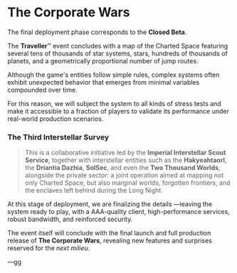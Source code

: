 # The Corporate Wars

The final deployment phase corresponds to the **Closed Beta**.

The **Traveller**™ event concludes with a map of the Charted Space featuring several tens of thousands of star systems, stars, hundreds of thousands of planets, and a geometrically proportional number of jump routes.

Although the game's entities follow simple rules, complex systems often exhibit unexpected behavior that emerges from minimal variables compounded over time.

For this reason, we will subject the system to all kinds of stress tests and make it accessible to a fraction of players to validate its performance under real-world production scenarios.

### The Third Interstellar Survey

> This is a collaborative initiative led by the **Imperial Interstellar Scout Service**, together with interstellar entities such as the **Hakyeahtaorl**, the **Driantia Dazhia**, **SolSec**, and even the **Two Thousand Worlds**, alongside the private sector: a joint operation aimed at mapping not only Charted Space, but also marginal worlds, forgotten frontiers, and the enclaves left behind during the Long Night.

At this stage of deployment, we are finalizing the details —leaving the system ready to play, with a AAA-quality client, high-performance services, robust bandwidth, and reinforced security.

The event itself will conclude with the final launch and full production release of **The Corporate Wars**, revealing new features and surprises reserved for the _next milieu_.

—gg

